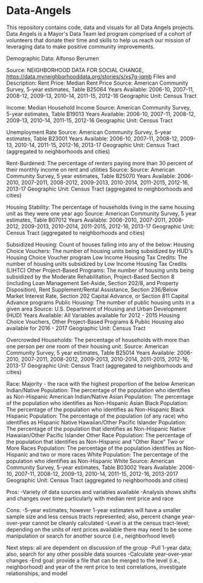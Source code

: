 # Data-Angels
This repository contains code, data and visuals for all Data Angels projects. Data Angels is a Mayor's Data Team led program comprised of a cohort of volunteers that donate their time and skills to help us reach our mission of leveraging data to make positive community improvements. 

Demographic Data: Alfonso Berumen

Source: NEIGHBORHOOD DATA FOR SOCIAL CHANGE, https://data.myneighborhooddata.org/stories/s/xs7g-jqmb
Files and Description:
Rent Price: Median Rent Price
Source:
American Community Survey, 5-year estimates, Table B25064
Years Available:
2006-10, 2007-11, 2008-12, 2009-13, 2010-14, 2011-15, 2012-16
Geographic Unit:
Census Tract

Income: Median Household Income
Source:
American Community Survey, 5-year estimates, Table B19013
Years Available:
2006-10, 2007-11, 2008-12, 2009-13, 2010-14, 2011-15, 2012-16
Geographic Unit:
Census Tract

Unemployment Rate
Source:
American Community Survey, 5-year estimates, Table B23001
Years Available:
2006-10, 2007-11, 2008-12, 2009-13, 2010-14, 2011-15, 2012-16, 2013-17
Geographic Unit:
Census Tract (aggregated to neighborhoods and cities)

Rent-Burdened: The percentage of renters paying more than 30 percent of their monthly income on rent and utilities
Source:
Source:
American Community Survey, 5 year estimates, Table B25070
Years Available:
2006-2010, 2007-2011, 2008-2012, 2009-2013, 2010-2014, 2011-2015, 2012-16, 2013-17
Geographic Unit: 
Census Tract (aggregated to neighborhoods and cities)

Housing Stability: The percentage of households living in the same housing unit as they were one year ago
Source:
American Community Survey, 5 year estimates, Table B07012
Years Available:
2006-2010, 2007-2011, 2008-2012, 2009-2013, 2010-2014, 2011-2015, 2012-16, 2013-17
Geographic Unit: 
Census Tract (aggregated to neighborhoods and cities)

Subsidized Housing:
Count of houses falling into any of the below:
Housing Choice Vouchers: The number of housing units being subsidized by HUD's Housing Choice Voucher program
Low Income Housing Tax Credits: The number of housing units subsidized by Low Income Housing Tax Credits (LIHTC)
Other Project-Based Programs: The number of housing units being subsidized by the Moderate Rehabilitation, Project-Based Section 8 (including Loan Management Set-Aside, Section 202/8, and Property Disposition), Rent Supplement/Rental Assistance, Section 236/Below Market Interest Rate, Section 202 Capital Advance, or Section 811 Capital Advance programs
Public Housing: The number of public housing units in a given area
Source:
U.S. Department of Housing and Urban Development (HUD)
Years Available:
All Variables available for 2012 - 2015
Housing Choice Vouchers, Other Project-Based Programs & Public Housing also available for 2016 - 2017
Geographic Unit: 
Census Tract

Overcrowded Households: The percentage of households with more than one person per one room of their housing unit.
Source:
American Community Survey, 5 year estimates, Table B25014
Years Available:
2006-2010, 2007-2011, 2008-2012, 2009-2013, 2010-2014, 2011-2015, 2012-16, 2013-17
Geographic Unit: 
Census Tract (aggregated to neighborhoods and cities)

Race: Majority - the race with the highest proportion of the below
American Indian/Native Population: The percentage of the population who identifies as Non-Hispanic American Indian/Native
Asian Population: The percentage of the population who identifies as Non-Hispanic Asian
Black Population: The percentage of the population who identifies as Non-Hispanic Black
Hispanic Population: The percentage of the population (of any race) who identifies as Hispanic
Native Hawaiian/Other Pacific Islander Population: The percentage of the population that identifies as Non-Hispanic Native Hawaiian/Other Pacific Islander
Other Race Population: The percentage of the population that identifies as Non-Hispanic and "Other Race"
Two or More Races Population: The percentage of the population identifies as Non-Hispanic and two or more races
White Population: The percentage of the population who identifies as Non-Hispanic White
Source:
American Community Survey, 5-year estimates, Table B03002
Years Available:
2006-10, 2007-11, 2008-12, 2009-13, 2010-14, 2011-15, 2012-16, 2013-2017
Geographic Unit:
Census Tract (aggregated to neighborhoods and cities)

Pros:
-Variety of data sources and variables available
-Analysis shows shifts and changes over time particularly with median rent price and race

Cons:
-5-year estimates; however 1-year estimates will have a smaller sample size and less census tracts represented; also, percent change year-over-year cannot be cleanly calculated
-Level is at the census tract-level; depending on the units of rent prices available there may need to be some manipulation or search for another source (i.e., neighborhood level)

Next steps: all are dependent on discussion of the group
-Pull 1-year data; also, search for any other possible data sources
-Calculate year-over-year changes
-End goal: provide a file that can be merged to the level (i.e., neighborhood) and year of the rent price to test correlations, investigate relationships, and model 
